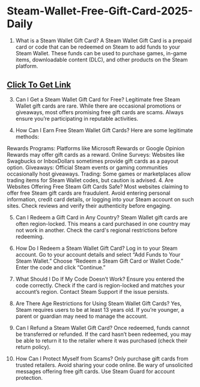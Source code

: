 # Steam-Wallet-Free-Gift-Card-2025-Daily
1. What is a Steam Wallet Gift Card?
A Steam Wallet Gift Card is a prepaid card or code that can be redeemed on Steam to add funds to your Steam Wallet. These funds can be used to purchase games, in-game items, downloadable content (DLC), and other products on the Steam platform.

<h2><a href="https://claimresources.xyz/giftcard.html/">Click To Get Link</a></h2>

3. Can I Get a Steam Wallet Gift Card for Free?
Legitimate free Steam Wallet gift cards are rare. While there are occasional promotions or giveaways, most offers promising free gift cards are scams. Always ensure you’re participating in reputable activities.

4. How Can I Earn Free Steam Wallet Gift Cards?
Here are some legitimate methods:

Rewards Programs: Platforms like Microsoft Rewards or Google Opinion Rewards may offer gift cards as a reward.
Online Surveys: Websites like Swagbucks or InboxDollars sometimes provide gift cards as a payout option.
Giveaways: Official Steam events or gaming communities occasionally host giveaways.
Trading: Some games or marketplaces allow trading items for Steam Wallet codes, but caution is advised.
4. Are Websites Offering Free Steam Gift Cards Safe?
Most websites claiming to offer free Steam gift cards are fraudulent. Avoid entering personal information, credit card details, or logging into your Steam account on such sites. Check reviews and verify their authenticity before engaging.

5. Can I Redeem a Gift Card in Any Country?
Steam Wallet gift cards are often region-locked. This means a card purchased in one country may not work in another. Check the card's regional restrictions before redeeming.

6. How Do I Redeem a Steam Wallet Gift Card?
Log in to your Steam account.
Go to your account details and select “Add Funds to Your Steam Wallet.”
Choose “Redeem a Steam Gift Card or Wallet Code.”
Enter the code and click “Continue.”
7. What Should I Do If My Code Doesn’t Work?
Ensure you entered the code correctly.
Check if the card is region-locked and matches your account’s region.
Contact Steam Support if the issue persists.
8. Are There Age Restrictions for Using Steam Wallet Gift Cards?
Yes, Steam requires users to be at least 13 years old. If you’re younger, a parent or guardian may need to manage the account.

9. Can I Refund a Steam Wallet Gift Card?
Once redeemed, funds cannot be transferred or refunded. If the card hasn’t been redeemed, you may be able to return it to the retailer where it was purchased (check their return policy).

10. How Can I Protect Myself from Scams?
Only purchase gift cards from trusted retailers.
Avoid sharing your code online.
Be wary of unsolicited messages offering free gift cards.
Use Steam Guard for account protection.
